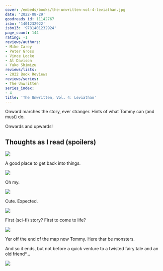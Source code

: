 ```yaml
---
cover: /embeds/books/the-unwritten-vol-4-leviathan.jpg
date: '2022-08-29'
goodreads_id: 11142767
isbn: '1401232922'
isbn13: '9781401232924'
page_count: 144
rating: -1
reviews/authors:
- Mike Carey
- Peter Gross
- Vince Locke
- Al Davison
- Yuko Shimizu
reviews/lists:
- 2022 Book Reviews
reviews/series:
- The Unwritten
series_index:
- 4
title: 'The Unwritten, Vol. 4: Leviathan'
---
```

Onward marches the story, ever stranger. Hints of what Tommy can (and must) do.

Onwards and upwards!

<!--more-->

## Thoughts as I read (spoilers)

![](/embeds/books/attachments/unwritten-4-a02e85.png)

A good place to get back into things.

![](/embeds/books/attachments/unwritten-4-714208.png)

Oh my.

![](/embeds/books/attachments/unwritten-4-7c2a6e.png)

Cute. Expected.

![](/embeds/books/attachments/unwritten-4-2a55f8.jpg)

First (sci-fi) story? First to come to life?

![](/embeds/books/attachments/unwritten-4-3556e8.jpg)

Yer off the end of the map now Tommy. Here thar be monsters.

And so it ends, but not before a quick venture to a twisted fairy tale and an old friend*…

![](/embeds/books/attachments/unwritten-4-bcc911.png)